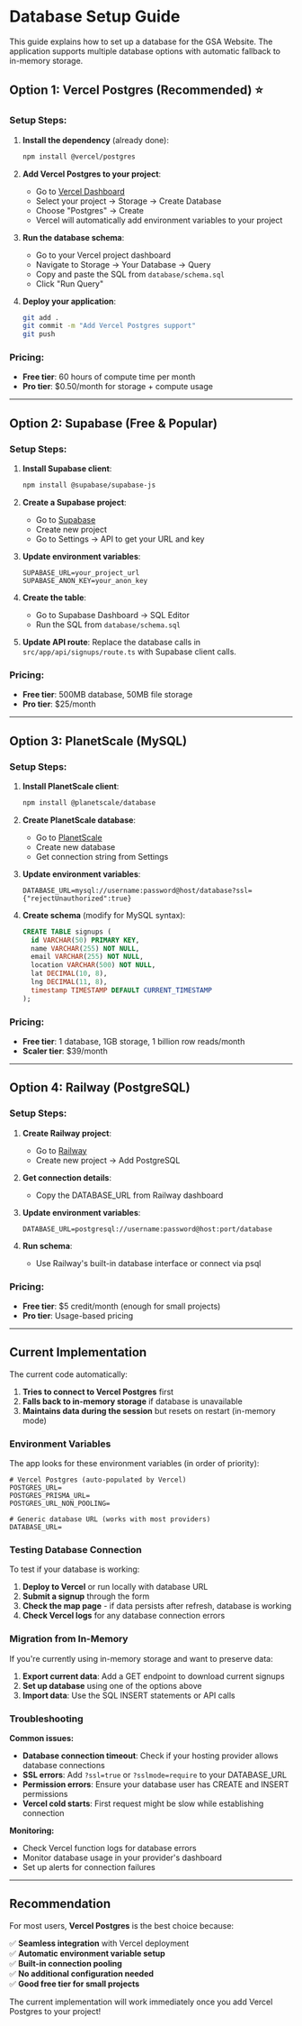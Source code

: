 # Database Setup Guide

This guide explains how to set up a database for the GSA Website. The application supports multiple database options with automatic fallback to in-memory storage.

## Option 1: Vercel Postgres (Recommended) ⭐

### Setup Steps:

1. **Install the dependency** (already done):

   ```bash
   npm install @vercel/postgres
   ```

2. **Add Vercel Postgres to your project**:

   - Go to [Vercel Dashboard](https://vercel.com/dashboard)
   - Select your project → Storage → Create Database
   - Choose "Postgres" → Create
   - Vercel will automatically add environment variables to your project

3. **Run the database schema**:

   - Go to your Vercel project dashboard
   - Navigate to Storage → Your Database → Query
   - Copy and paste the SQL from `database/schema.sql`
   - Click "Run Query"

4. **Deploy your application**:
   ```bash
   git add .
   git commit -m "Add Vercel Postgres support"
   git push
   ```

### Pricing:

- **Free tier**: 60 hours of compute time per month
- **Pro tier**: $0.50/month for storage + compute usage

---

## Option 2: Supabase (Free & Popular)

### Setup Steps:

1. **Install Supabase client**:

   ```bash
   npm install @supabase/supabase-js
   ```

2. **Create a Supabase project**:

   - Go to [Supabase](https://supabase.com)
   - Create new project
   - Go to Settings → API to get your URL and key

3. **Update environment variables**:

   ```env
   SUPABASE_URL=your_project_url
   SUPABASE_ANON_KEY=your_anon_key
   ```

4. **Create the table**:

   - Go to Supabase Dashboard → SQL Editor
   - Run the SQL from `database/schema.sql`

5. **Update API route**:
   Replace the database calls in `src/app/api/signups/route.ts` with Supabase client calls.

### Pricing:

- **Free tier**: 500MB database, 50MB file storage
- **Pro tier**: $25/month

---

## Option 3: PlanetScale (MySQL)

### Setup Steps:

1. **Install PlanetScale client**:

   ```bash
   npm install @planetscale/database
   ```

2. **Create PlanetScale database**:

   - Go to [PlanetScale](https://planetscale.com)
   - Create new database
   - Get connection string from Settings

3. **Update environment variables**:

   ```env
   DATABASE_URL=mysql://username:password@host/database?ssl={"rejectUnauthorized":true}
   ```

4. **Create schema** (modify for MySQL syntax):
   ```sql
   CREATE TABLE signups (
     id VARCHAR(50) PRIMARY KEY,
     name VARCHAR(255) NOT NULL,
     email VARCHAR(255) NOT NULL,
     location VARCHAR(500) NOT NULL,
     lat DECIMAL(10, 8),
     lng DECIMAL(11, 8),
     timestamp TIMESTAMP DEFAULT CURRENT_TIMESTAMP
   );
   ```

### Pricing:

- **Free tier**: 1 database, 1GB storage, 1 billion row reads/month
- **Scaler tier**: $39/month

---

## Option 4: Railway (PostgreSQL)

### Setup Steps:

1. **Create Railway project**:

   - Go to [Railway](https://railway.app)
   - Create new project → Add PostgreSQL

2. **Get connection details**:

   - Copy the DATABASE_URL from Railway dashboard

3. **Update environment variables**:

   ```env
   DATABASE_URL=postgresql://username:password@host:port/database
   ```

4. **Run schema**:
   - Use Railway's built-in database interface or connect via psql

### Pricing:

- **Free tier**: $5 credit/month (enough for small projects)
- **Pro tier**: Usage-based pricing

---

## Current Implementation

The current code automatically:

1. **Tries to connect to Vercel Postgres** first
2. **Falls back to in-memory storage** if database is unavailable
3. **Maintains data during the session** but resets on restart (in-memory mode)

### Environment Variables

The app looks for these environment variables (in order of priority):

```env
# Vercel Postgres (auto-populated by Vercel)
POSTGRES_URL=
POSTGRES_PRISMA_URL=
POSTGRES_URL_NON_POOLING=

# Generic database URL (works with most providers)
DATABASE_URL=
```

### Testing Database Connection

To test if your database is working:

1. **Deploy to Vercel** or run locally with database URL
2. **Submit a signup** through the form
3. **Check the map page** - if data persists after refresh, database is working
4. **Check Vercel logs** for any database connection errors

### Migration from In-Memory

If you're currently using in-memory storage and want to preserve data:

1. **Export current data**: Add a GET endpoint to download current signups
2. **Set up database** using one of the options above
3. **Import data**: Use the SQL INSERT statements or API calls

### Troubleshooting

**Common issues:**

- **Database connection timeout**: Check if your hosting provider allows database connections
- **SSL errors**: Add `?ssl=true` or `?sslmode=require` to your DATABASE_URL
- **Permission errors**: Ensure your database user has CREATE and INSERT permissions
- **Vercel cold starts**: First request might be slow while establishing connection

**Monitoring:**

- Check Vercel function logs for database errors
- Monitor database usage in your provider's dashboard
- Set up alerts for connection failures

---

## Recommendation

For most users, **Vercel Postgres** is the best choice because:

✅ **Seamless integration** with Vercel deployment  
✅ **Automatic environment variable setup**  
✅ **Built-in connection pooling**  
✅ **No additional configuration needed**  
✅ **Good free tier for small projects**

The current implementation will work immediately once you add Vercel Postgres to your project!
